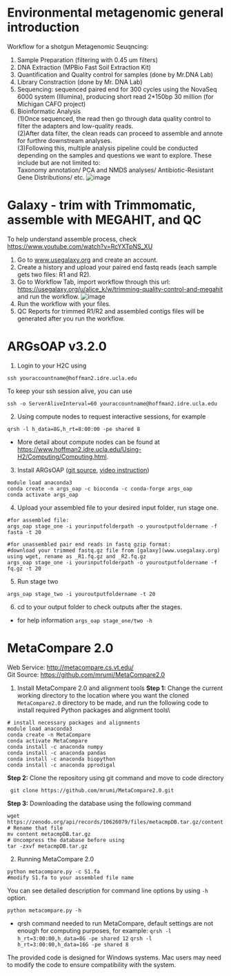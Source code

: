 # Environmental metagenomic general introduction
Workflow for a shotgun Metagenomic Seuqncing:
  1. Sample Preparation (filtering with 0.45 um filters)
  2. DNA Extraction (MPBio Fast Soil Extraction Kit)
  3. Quantification and Quality control for samples (done by Mr.DNA Lab)
  4. Library Constraction (done by Mr. DNA Lab)
  5. Sequencing: sequenced paired end for 300 cycles using the NovaSeq 6000 system (Illumina), producing short read 2*150bp 30 million (for Michigan CAFO project)
  6. Bioinformatic Analysis  
     (1)Once sequenced, the read then go through data quality control to filter the adapters and low-quality reads.  
     (2)After data filter, the clean reads can proceed to assemble and annote for furthre downstream analyses.  
     (3)Following this, multiple analysis pipeline could be conducted depending on the samples and questions we want to explore. These include but are not limited to:  
         Taxonomy annotation/ PCA and NMDS analyses/ Antibiotic-Resistant Gene Distributions/ etc.
![image](https://github.com/zerotook/Assembly/assets/102132762/2c2cc0cf-dc43-43a4-8c42-dd2dec515cde)

# Galaxy - trim with Trimmomatic, assemble with MEGAHIT, and QC
To help understand assemble process, check https://www.youtube.com/watch?v=RcYXTpNS_XU
1. Go to www.usegalaxy.org and create an account.
2. Create a history and upload your paired end fastq reads (each sample gets two files: R1 and R2).
3. Go to Workflow Tab, import workflow through this url: https://usegalaxy.org/u/alice_k/w/trimming-quality-control-and-megahit and run the workflow.
   ![image](https://github.com/zerotook/Assembly/assets/102132762/66bd4711-a40c-4423-b2d5-c8e7e6d2e810)
4. Run the workflow with your files.
5. QC Reports for trimmed R1/R2 and assembled contigs files will be generated after you run the workflow.

# ARGsOAP v3.2.0
1. Login to your H2C using  
```
ssh youraccountname@hoffman2.idre.ucla.edu
```
  To keep your ssh session alive, you can use
```
ssh -o ServerAliveInterval=60 youraccountname@hoffman2.idre.ucla.edu
```
2. Using compute nodes to request interactive sessions, for example  
```
qrsh -l h_data=8G,h_rt=8:00:00 -pe shared 8
```
- More detail about compute nodes can be found at https://www.hoffman2.idre.ucla.edu/Using-H2/Computing/Computing.html.
  
3. Install ARGsOAP ([git source](https://github.com/xinehc/args_oap), [video instruction](https://smile.hku.hk/static/args/tools/HowToUseVersion3_2.mp4))
```
module load anaconda3
conda create -n args_oap -c bioconda -c conda-forge args_oap
conda activate args_oap
```
4. Upload your assembled file to your desired input folder, run stage one.
```
#for assembled file:
args_oap stage_one -i yourinputfolderpath -o youroutputfoldername -f fasta -t 20

#for unassembled pair end reads in fastq gzip format:
#download your trimmed fastq.gz file from [galaxy](www.usegalaxy.org) using wget, rename as _R1.fq.gz and _R2.fq.gz
args_oap stage_one -i yourinputfolderpath -o youroutputfoldername -f fq.gz -t 20
```
5. Run stage two
```
args_oap stage_two -i youroutputfoldername -t 20
```
6. cd to your output folder to check outputs after the stages.
 
- for help information `args_oap stage_one/two -h`

# MetaCompare 2.0
Web Service: http://metacompare.cs.vt.edu/  
Git Source: https://github.com/mrumi/MetaCompare2.0  
1. Install MetaCompare 2.0 and alignment tools
**Step 1:** Change the current working directory to the location where you want the cloned `MetaCompare2.0` directory to be made, and run the following code to install required Python packages and alignment tools\
 ```
# install necessary packages and alignments
 module load anaconda3
 conda create -n MetaCompare
 conda activate MetaCompare
 conda install -c anaconda numpy
 conda install -c anaconda pandas
 conda install -c anaconda biopython
 conda install -c anaconda pprodigal
```
**Step 2:** Clone the repository using git command and move to code directory
```
 git clone https://github.com/mrumi/MetaCompare2.0.git
```
**Step 3:** Downloading the database using the following command
```
wget https://zenodo.org/api/records/10626079/files/metacmpDB.tar.gz/content
# Rename that file
mv content metacmpDB.tar.gz
# Uncompress the database before using
tar -zxvf metacmpDB.tar.gz
```
2. Running MetaCompare 2.0
```
python metacompare.py -c S1.fa
#modify S1.fa to your assembled file name
```
You can see detailed description for command line options by using `-h` option.
```
python metacompare.py -h
```
 - qrsh command needed to run MetaCompare, default settings are not enough for computing purposes, for example: 
    `qrsh -l h_rt=3:00:00,h_data=8G -pe shared 12`
    `qrsh -l h_rt=3:00:00,h_data=16G -pe shared 8`
 
The provided code is designed for Windows systems. Mac users may need to modify the code to ensure compatibility with the system.
